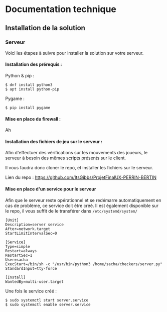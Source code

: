 # Documentation technique

## Installation de la solution

### Serveur

Voici les étapes à suivre pour installer la solution sur votre serveur.

#### Installation des prérequis : 

Python & pip : 

```
$ dnf install python3
$ apt install python-pip
```

Pygame : 

```
$ pip install pygame
```

#### Mise en place du firewall : 

Ah

#### Installation des fichiers de jeu sur le serveur : 

Afin d'effectuer des vérifications sur les mouvements des joueurs, le serveur à besoin des mêmes scripts présents sur le client.

Il vous faudra donc cloner le repo, et installer les fichiers sur le serveur.

Lien du repo : https://github.com/ItsGibbs/ProjetFinalUX-PERRIN-BERTIN

#### Mise en place d'un service pour le serveur

Afin que le serveur reste opérationnel et se redémarre automatiquement en cas de problème, ce service doit être créé. Il est également disponible sur le repo, il vous suffit de le transférer dans `/etc/systemd/system/`
```
[Unit]
Description=server service
After=network.target
StartLimitIntervalSec=0

[Service]
Type=simple
Restart=always
RestartSec=1
User=sacha
ExecStart=/bin/sh -c "/usr/bin/python3 /home/sacha/checkers/server.py"
StandardInput=tty-force

[Install]
WantedBy=multi-user.target
```

Une fois le service créé : 

```
$ sudo systemctl start server.service
$ sudo systemctl enable server.service
```